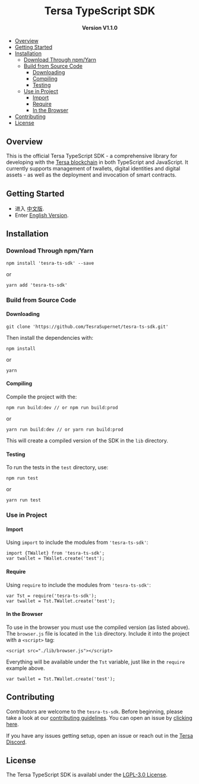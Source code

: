 
<h1 align="center">Tersa TypeScript SDK </h1>
<h4 align="center">Version V1.1.0 </h4>

- [Overview](#overview)
- [Getting Started](#getting-started)
- [Installation](#installation)
  - [Download Through npm/Yarn](#download-through-npmyarn)
  - [Build from Source Code](#build-from-source-code)
    - [Downloading](#downloading)
    - [Compiling](#compiling)
    - [Testing](#testing)
  - [Use in Project](#use-in-project)
    - [Import](#import)
    - [Require](#require)
    - [In the Browser](#in-the-browser)
- [Contributing](#contributing)
- [License](#license)

## Overview

This is the official Tersa TypeScript SDK - a comprehensive library for developing with the [Tersa blockchain](https://www.tesra.me) in both TypeScript and JavaScript. It currently supports management of twallets, digital identities and digital assets - as well as the deployment and invocation of smart contracts.

## Getting Started

* 进入 [中文版](https://TesraSupernet.github.io/documentation/tesra_ts_sdk_zh.html).
* Enter [English Version](https://TesraSupernet.github.io/documentation/tesra_ts_sdk_en.html).

## Installation

### Download Through npm/Yarn

````
npm install 'tesra-ts-sdk' --save
````

or

```
yarn add 'tesra-ts-sdk'
```

### Build from Source Code

#### Downloading

```
git clone 'https://github.com/TesraSupernet/tesra-ts-sdk.git'
```

Then install the dependencies with:

```
npm install
```

or

```
yarn
```

#### Compiling

Compile the project with the:

````
npm run build:dev // or npm run build:prod
````

or

```
yarn run build:dev // or yarn run build:prod
```

This will create a compiled version of the SDK in the `lib` directory.

#### Testing

To run the tests in the `test` directory, use:

```
npm run test
```

or

```
yarn run test
```

### Use in Project

#### Import

Using `import` to include the modules from `'tesra-ts-sdk'`:

```
import {TWallet} from 'tesra-ts-sdk';
var twallet = TWallet.create('test');
```

#### Require

Using `require` to include the modules from `'tesra-ts-sdk'`:

````
var Tst = require('tesra-ts-sdk');
var twallet = Tst.TWallet.create('test');
````

#### In the Browser

To use in the browser you must use the compiled version (as listed above).
The `browser.js` file is located in the `lib` directory.
Include it into the project with a `<script>` tag:

````
<script src="./lib/browser.js"></script>
````

Everything will be available under the `Tst` variable, just like in the `require` example above.

```
var twallet = Tst.TWallet.create('test');
```

## Contributing

Contributors are welcome to the `tesra-ts-sdk`. Before beginning, please take a look at our [contributing guidelines](CONTRIBUTING.md). You can open an issue by [clicking here](https://github.com/TesraSupernet/tesra-ts-sdk/issues/new).

If you have any issues getting setup, open an issue or reach out in the [Tersa Discord](https://discordapp.com/invite/4TQujHj).

## License

The Tersa TypeScript SDK is availabl under the [LGPL-3.0 License](LICENSE).
